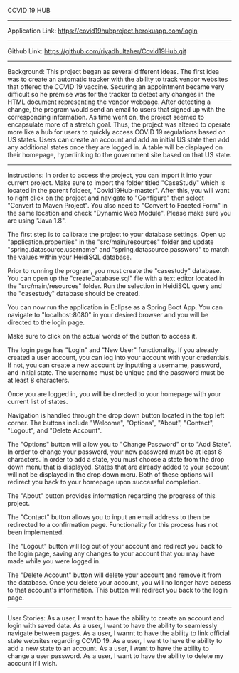 COVID 19 HUB
__________________________________________________________________________________________________________________________________________________________

Application Link: https://covid19hubproject.herokuapp.com/login
__________________________________________________________________________________________________________________________________________________________

Github Link: https://github.com/riyadhultaher/Covid19Hub.git
__________________________________________________________________________________________________________________________________________________________

Background: 
This project began as several different ideas. The first idea was to create an automatic tracker with the ability to track vendor
websites that offered the COVID 19 vaccine. Securing an appointment became very difficult so he premise was for the tracker
to detect any changes in the HTML document representing the vendor webpage. After detecting a change, the program would
send an email to users that signed up with the corresponding information. As time went on, the project seemed to encapsulate
more of a stretch goal. Thus, the project was altered to operate more like a hub for users to quickly access COVID 19 regulations
based on US states. Users can create an account and add an initial US state then add any additional states once they are logged
in. A table will be displayed on their homepage, hyperlinking to the government site based on that US state.
__________________________________________________________________________________________________________________________________________________________

Instructions:
In order to access the project, you can import it into your current project. Make sure to import the folder titled "CaseStudy" which is located in
the parent foldeer, "Covid19Hub-master". After this, you will want to right click on the project and navigate to "Configure" then select "Convert to Maven Project".
You also need to "Convert to Faceted Form" in the same location and check "Dynamic Web Module". Please make sure you are using "Java 1.8".

The first step is to calibrate the project to your database settings. Open up "application.properties" in the "src/main/resources" folder and update
"spring.datasource.username" and "spring.datasource.password" to match the values within your HeidiSQL database.

Prior to running the program, you must create the "casestudy" database. You can open up the "createDatabase.sql" file with a text editor located in
the "src/main/resources" folder. Run the selection in HeidiSQL query and the "casestudy" database should be created.

You can now run the application in Eclipse as a Spring Boot App. You can navigate to "localhost:8080" in your desired browser and you will be directed to
the login page. 

Make sure to click on the actual words of the button to access it.

The login page has "Login" and "New User" functionality. If you already created a user account, you can log into your account with your credentials. 
If not, you can create a new account by inputting a username, password, and initial state. The username must be unique and the password must be at
least 8 characters.

Once you are logged in, you will be directed to your homepage with your current list of states. 

Navigation is handled through the drop down button located in the top left corner. The buttons include "Welcome", "Options", "About", "Contact", "Logout", and "Delete Account".

The "Options" button will allow you to "Change Password" or to "Add State". In order to change your password, your new password must be at least 8 characters.
In order to add a state, you must choose a state from the drop down menu that is displayed. States that are already added to your account will not be displayed
in the drop down meru. Both of these options will redirect you back to your homepage upon successful completion.

The "About" button provides information regarding the progress of this project.

The "Contact" button allows you to input an email address to then be redirected to a confirmation page. Functionality for this process has not been implemented.

The "Logout" button will log out of your account and redirect you back to the login page, saving any changes to your account that you may have made while you were
logged in.

The "Delete Account" button will delete your account and remove it from the database. Once you delete your account, you will no longer have access to that account's
information. This button will redirect you back to the login page.
_____________________________________________________________________________________________________________________________________________________________

User Stories:
As a user, I want to have the ability to create an account and login with saved data.
As a user, I want to have the ability to seamlessly navigate between pages.
As a user, I wannt to have the ability to link official state websites regarding COVID 19.
As a user, I want to have the ability to add a new state to an account.
As a user, I want to have the ability to change a user password.
As a user, I want to have the ability to delete my account if I wish.
